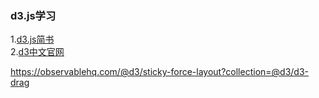 ### d3.js学习
1.[d3.js简书](https://www.jianshu.com/p/48cfe84e655e)  
2.[d3中文官网](https://d3js.org.cn/)


https://observablehq.com/@d3/sticky-force-layout?collection=@d3/d3-drag